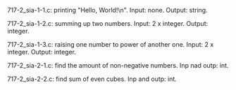 717-2_sia-1-1.c: printing "Hello, World!\n". Input: none. Output: string.

717-2_sia-1-2.c: summing up two numbers. Input: 2 x integer. Output: integer.

717-2_sia-1-3.c: raising one number to power of another one. Input: 2 x integer. Output: integer.

717-2_sia-2-1.c: find the amount of non-negative numbers. Inp nad outp: int.

717-2_sia-2-2.c: find sum of even cubes. Inp and outp: int.



